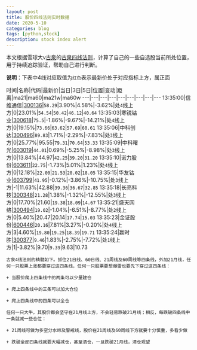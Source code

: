 ```yaml
---
layout: post
title: 股价四线法则实时数据
date: 2020-5-10
categories: blog
tags: [python,stock]
description: stock index alert
---
```



本文根据雪球大v[古泉](https://xueqiu.com/u/7148646888)的[古泉四线法则](https://xueqiu.com/7148646888/130498192)，计算了自己的一些自选股当前所处位置，用于持续追踪验证，帮助自己进行判断。

**说明**：下表中4线对应取值为`红色`表示最新价处于对应指标上方，属正面

时间|名称|代码|最新价|当日|3日|5日|位置|变动|距离|ma21|ma60|ma21w|ma60w
---|---|---|---|---|---|---|---|---
13:35:00|信维通信|[300136](https://xueqiu.com/S/SZ300136)|`58.29`|3.90%|4.58%|-3.62%|处`4`线上方|0|23.01%|`54.54`|`50.42`|`46.12`|`40.64`
13:35:03|寒锐钴业|[300618](https://xueqiu.com/S/SZ300618)|`75.5`|-1.86%|-9.67%|-14.21%|处`4`线上方|0|19.15%|`73.66`|`63.62`|`57.69`|`60.61`
13:35:06|中科创达|[300496](https://xueqiu.com/S/SZ300496)|`89.83`|1.71%|-2.29%|-7.83%|处`3`线上方|0|25.77%|95.55|`79.31`|`70.64`|`53.33`
13:35:09|中科曙光|[603019](https://xueqiu.com/S/SH603019)|`44.01`|0.69%|-5.25%|-8.98%|处`3`线上方|0|13.84%|44.97|`42.25`|`39.20`|`31.20`
13:35:10|诺力股份|[603611](https://xueqiu.com/S/SH603611)|`22.75`|-1.73%|5.01%|1.23%|处`4`线上方|0|12.18%|`22.00`|`21.53`|`20.02`|`18.05`
13:35:15|华友钴业|[603799](https://xueqiu.com/S/SH603799)|`41.95`|-0.12%|-3.86%|-10.75%|处`3`线上方|-1|11.63%|42.88|`39.36`|`36.67`|`32.85`
13:35:18|长亮科技|[300348](https://xueqiu.com/S/SZ300348)|`21.28`|1.38%|-1.32%|-12.55%|处`3`线上方|0|17.70%|21.60|`19.38`|`18.09`|`14.67`
13:35:21|盛天网络|[300494](https://xueqiu.com/S/SZ300494)|`19.02`|-1.04%|-6.51%|-8.77%|处`2`线上方|0|5.40%|20.47|20.14|`17.74`|`15.03`
13:35:23|金证股份|[600446](https://xueqiu.com/S/SH600446)|`20.16`|7.81%|3.27%|-0.20%|处`4`线上方|3|4.60%|`19.80`|`19.25`|`18.39`|`19.71`
13:35:24|赢时胜|[300377](https://xueqiu.com/S/SZ300377)|`9.46`|1.83%|-2.75%|-7.72%|处`1`线上方|1|-3.82%|9.70|`9.39`|9.63|10.73

```
古泉4线法则的精髓如下。抓住21日线、60日线、21周线及60周线等四条线，外加21月线，任何一只股票上涨都要穿过这四条线，任何一只股票要想爆雷也要先下穿过这四条线：

+ 当股价爬上四条线中的两条可以少量建仓

+ 爬上四条线中的三条可以加大仓位

+ 爬上四条线中的四条可以全仓

任何一只大牛，其股价都会坚守在21月线上方，不会轻易跌破21月线；相反，每跌破四条线中一条就减一些仓位：

+ 21周线可做为多空分水岭及警戒线，股价在21周线及60周线下方就要十分慎重，多看少做

+ 跌破全部四条线就要大幅减仓，甚至清仓，一旦跌破21月线，清仓观望
```